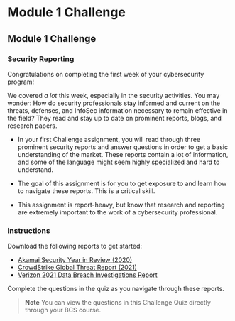 # Module 1 Challenge

## Module 1 Challenge <assignment>

### Security Reporting

Congratulations on completing the first week of your cybersecurity program!
 
We covered *a lot* this week, especially in the security activities. You may wonder: How do security professionals stay informed and current on the threats, defenses, and InfoSec information necessary to remain effective in the field? They read and stay up to date on prominent reports, blogs, and research papers.
 
* In your first Challenge assignment, you will read through three prominent security reports and answer questions in order to get a basic understanding of the market. These reports contain a lot of information, and some of the language might seem highly specialized and hard to understand.
 
* The goal of this assignment is for you to get exposure to and learn how to navigate these reports. This is a critical skill.
 
* This assignment is report-heavy, but know that research and reporting are extremely important to the work of a cybersecurity professional.


### Instructions

Download the following reports to get started:
* [Akamai Security Year in Review (2020)](https://drive.google.com/file/d/1HefXRqMudz5elB_seBDfXaoPhau1mdg5/view?usp=sharing)
* [CrowdStrike Global Threat Report (2021)](https://drive.google.com/file/d/1t3cl2fU3Pp6I4_mwGX4W6D4qslFjdVSp/view?usp=sharing)
* [Verizon 2021 Data Breach Investigations Report](https://drive.google.com/file/d/1t0dFuDqnta0YcJy3c95o5rXyVBFmBRqa/view?usp=sharing)
 
Complete the questions in the quiz as you navigate through these reports.
 
> **Note** You can view the questions in this Challenge Quiz directly through your BCS course. 
 
